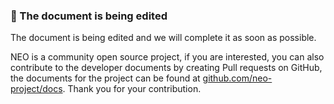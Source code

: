 ### 📖 The document is being edited

The document is being edited and we will complete it as soon as possible. 

NEO is a community open source project, if you are interested, you can also contribute to the developer documents by creating Pull requests on GitHub, the documents for the project can be found at [github.com/neo-project/docs](https://github.com/neo-project/docs). Thank you for your contribution.
